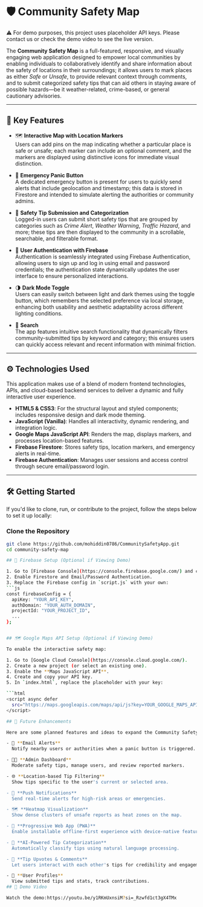 # 🛡️ Community Safety Map

⚠️ For demo purposes, this project uses placeholder API keys. Please contact us or check the demo video to see the live version.

The **Community Safety Map** is a full-featured, responsive, and visually engaging web application designed to empower local communities by enabling individuals to collaboratively identify and share information about the safety of locations in their surroundings; it allows users to mark places as either *Safe* or *Unsafe*, to provide relevant context through comments, and to submit categorized safety tips that can aid others in staying aware of possible hazards—be it weather-related, crime-based, or general cautionary advisories.

---

## 🌟 Key Features

- 🗺️ **Interactive Map with Location Markers**  
  Users can add pins on the map indicating whether a particular place is safe or unsafe; each marker can include an optional comment, and the markers are displayed using distinctive icons for immediate visual distinction.

- 🚨 **Emergency Panic Button**  
  A dedicated emergency button is present for users to quickly send alerts that include geolocation and timestamp; this data is stored in Firestore and intended to simulate alerting the authorities or community admins.

- 💬 **Safety Tip Submission and Categorization**  
  Logged-in users can submit short safety tips that are grouped by categories such as *Crime Alert*, *Weather Warning*, *Traffic Hazard*, and more; these tips are then displayed to the community in a scrollable, searchable, and filterable format.

- 🔐 **User Authentication with Firebase**  
  Authentication is seamlessly integrated using Firebase Authentication, allowing users to sign up and log in using email and password credentials; the authentication state dynamically updates the user interface to ensure personalized interactions.

- 🌗 **Dark Mode Toggle**  
  Users can easily switch between light and dark themes using the toggle button, which remembers the selected preference via local storage, enhancing both usability and aesthetic adaptability across different lighting conditions.

- 🔎 **Search**  
  The app features intuitive search functionality that dynamically filters community-submitted tips by keyword and category; this ensures users can quickly access relevant and recent information with minimal friction.

---

## ⚙️ Technologies Used

This application makes use of a blend of modern frontend technologies, APIs, and cloud-based backend services to deliver a dynamic and fully interactive user experience.

- **HTML5 & CSS3**: For the structural layout and styled components; includes responsive design and dark mode theming.
- **JavaScript (Vanilla)**: Handles all interactivity, dynamic rendering, and integration logic.
- **Google Maps JavaScript API**: Renders the map, displays markers, and processes location-based features.
- **Firebase Firestore**: Stores safety tips, location markers, and emergency alerts in real-time.
- **Firebase Authentication**: Manages user sessions and access control through secure email/password login.

---

## 🛠️ Getting Started

If you'd like to clone, run, or contribute to the project, follow the steps below to set it up locally:

###  Clone the Repository

```bash
git clone https://github.com/mohiddin0786/CommunitySafetyApp.git
cd community-safety-map

## 🔧 Firebase Setup (Optional if Viewing Demo)

1. Go to [Firebase Console](https://console.firebase.google.com/) and create a project.
2. Enable Firestore and Email/Password Authentication.
3. Replace the Firebase config in `script.js` with your own:
```js
const firebaseConfig = {
  apiKey: "YOUR_API_KEY",
  authDomain: "YOUR_AUTH_DOMAIN",
  projectId: "YOUR_PROJECT_ID",
  ...
};


## 🗺️ Google Maps API Setup (Optional if Viewing Demo)

To enable the interactive safety map:

1. Go to [Google Cloud Console](https://console.cloud.google.com/).
2. Create a new project (or select an existing one).
3. Enable the **Maps JavaScript API**.
4. Create and copy your API key.
5. In `index.html`, replace the placeholder with your key:

```html
<script async defer
  src="https://maps.googleapis.com/maps/api/js?key=YOUR_GOOGLE_MAPS_API_KEY&callback=initMap&libraries=visualization">
</script>

## 🔮 Future Enhancements

Here are some planned features and ideas to expand the Community Safety Map:

- 📨 **Email Alerts**  
  Notify nearby users or authorities when a panic button is triggered.

- 🧑‍💼 **Admin Dashboard**  
  Moderate safety tips, manage users, and review reported markers.

- 🌐 **Location-based Tip Filtering**  
  Show tips specific to the user's current or selected area.

- 🔔 **Push Notifications**  
  Send real-time alerts for high-risk areas or emergencies.

- 🗺️ **Heatmap Visualization**  
  Show dense clusters of unsafe reports as heat zones on the map.

- 📱 **Progressive Web App (PWA)**  
  Enable installable offline-first experience with device-native features.

- 🧠 **AI-Powered Tip Categorization**  
  Automatically classify tips using natural language processing.

- 💬 **Tip Upvotes & Comments**  
  Let users interact with each other's tips for credibility and engagement.

- 👥 **User Profiles**  
  View submitted tips and stats, track contributions.
## 🎥 Demo Video

Watch the demo:https://youtu.be/y1RKmUxnsiM?si=_Rzwfd1ct3gX4TMx

